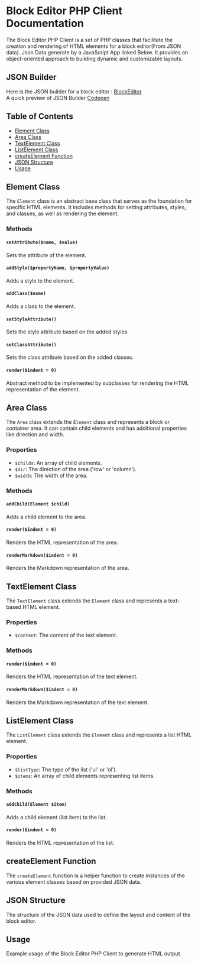 # Block Editor PHP Client Documentation

The Block Editor PHP Client is a set of PHP classes that facilitate the creation and rendering of HTML elements for a block editor(From JSON data). Json Data generate by a JavaScript App linked Below. It provides an object-oriented approach to building dynamic and customizable layouts.

## JSON Builder
   Here is the JSON builder for a block editor : [BlockEditor](https://github.com/AponAhmed/BlockEditor)<br>
   A quick preview of JSON Builder [Codepen](https://codepen.io/apon22/full/abXPPyB)

## Table of Contents

- [Element Class](#element-class)
- [Area Class](#area-class)
- [TextElement Class](#textelement-class)
- [ListElement Class](#listelement-class)
- [createElement Function](#createelement-function)
- [JSON Structure](#json-structure)
- [Usage](#usage)

## Element Class

The `Element` class is an abstract base class that serves as the foundation for specific HTML elements. It includes methods for setting attributes, styles, and classes, as well as rendering the element.

### Methods

#### `setAttribute($name, $value)`

Sets the attribute of the element.

#### `addStyle($propertyName, $propertyValue)`

Adds a style to the element.

#### `addClass($name)`

Adds a class to the element.

#### `setStyleAttribute()`

Sets the style attribute based on the added styles.

#### `setClassAttribute()`

Sets the class attribute based on the added classes.

#### `render($indent = 0)`

Abstract method to be implemented by subclasses for rendering the HTML representation of the element.

## Area Class

The `Area` class extends the `Element` class and represents a block or container area. It can contain child elements and has additional properties like direction and width.

### Properties

- `$childs`: An array of child elements.
- `$dir`: The direction of the area ('row' or 'column').
- `$width`: The width of the area.

### Methods

#### `addChild(Element $child)`

Adds a child element to the area.

#### `render($indent = 0)`

Renders the HTML representation of the area.

#### `renderMarkdown($indent = 0)`

Renders the Markdown representation of the area.

## TextElement Class

The `TextElement` class extends the `Element` class and represents a text-based HTML element.

### Properties

- `$content`: The content of the text element.

### Methods

#### `render($indent = 0)`

Renders the HTML representation of the text element.

#### `renderMarkdown($indent = 0)`

Renders the Markdown representation of the text element.

## ListElement Class

The `ListElement` class extends the `Element` class and represents a list HTML element.

### Properties

- `$listType`: The type of the list ('ul' or 'ol').
- `$items`: An array of child elements representing list items.

### Methods

#### `addChild(Element $item)`

Adds a child element (list item) to the list.

#### `render($indent = 0)`

Renders the HTML representation of the list.


## createElement Function

The `createElement` function is a helper function to create instances of the various element classes based on provided JSON data.

## JSON Structure

The structure of the JSON data used to define the layout and content of the block editor.

## Usage

Example usage of the Block Editor PHP Client to generate HTML output.

